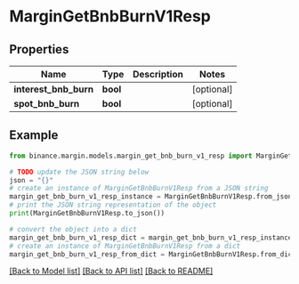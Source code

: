# MarginGetBnbBurnV1Resp


## Properties

Name | Type | Description | Notes
------------ | ------------- | ------------- | -------------
**interest_bnb_burn** | **bool** |  | [optional] 
**spot_bnb_burn** | **bool** |  | [optional] 

## Example

```python
from binance.margin.models.margin_get_bnb_burn_v1_resp import MarginGetBnbBurnV1Resp

# TODO update the JSON string below
json = "{}"
# create an instance of MarginGetBnbBurnV1Resp from a JSON string
margin_get_bnb_burn_v1_resp_instance = MarginGetBnbBurnV1Resp.from_json(json)
# print the JSON string representation of the object
print(MarginGetBnbBurnV1Resp.to_json())

# convert the object into a dict
margin_get_bnb_burn_v1_resp_dict = margin_get_bnb_burn_v1_resp_instance.to_dict()
# create an instance of MarginGetBnbBurnV1Resp from a dict
margin_get_bnb_burn_v1_resp_from_dict = MarginGetBnbBurnV1Resp.from_dict(margin_get_bnb_burn_v1_resp_dict)
```
[[Back to Model list]](../README.md#documentation-for-models) [[Back to API list]](../README.md#documentation-for-api-endpoints) [[Back to README]](../README.md)


